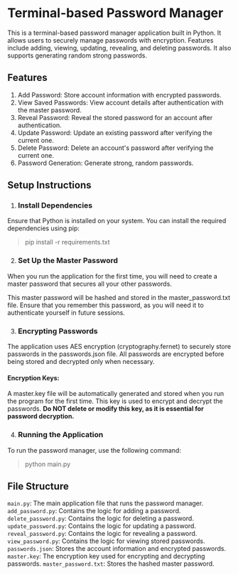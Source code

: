 # Terminal-based Password Manager
This is a terminal-based password manager application built in Python. It allows users to securely manage passwords with encryption. Features include adding, viewing, updating, revealing, and deleting passwords. It also supports generating random strong passwords.

## Features
1. Add Password: Store account information with encrypted passwords.
2. View Saved Passwords: View account details after authentication with the master password.
3. Reveal Password: Reveal the stored password for an account after authentication.
4. Update Password: Update an existing password after verifying the current one.
5. Delete Password: Delete an account's password after verifying the current one.
6. Password Generation: Generate strong, random passwords.

## Setup Instructions

1. ### Install Dependencies
Ensure that Python is installed on your system. You can install the required dependencies using pip: 
> pip install -r requirements.txt

2. ### Set Up the Master Password
When you run the application for the first time, you will need to create a master password that secures all your other passwords.

This master password will be hashed and stored in the master_password.txt file.
Ensure that you remember this password, as you will need it to authenticate yourself in future sessions.

3.  ### Encrypting Passwords
The application uses AES encryption (cryptography.fernet) to securely store passwords in the passwords.json file. All passwords are encrypted before being stored and decrypted only when necessary.

  #### Encryption Keys:
  A master.key file will be automatically generated and stored when you run the program for the first time. This key is used to encrypt and decrypt the passwords.
  **Do NOT delete or modify this key, as it is essential for password decryption.**

4.  ### Running the Application
To run the password manager, use the following command:
> python main.py


## File Structure
```main.py```: The main application file that runs the password manager.
```add_password.py```: Contains the logic for adding a password.
```delete_password.py```: Contains the logic for deleting a password.
```update_password.py```: Contains the logic for updating a password.
```reveal_password.py```: Contains the logic for revealing a password.
```view_password.py```: Contains the logic for viewing stored passwords.
```passwords.json```: Stores the account information and encrypted passwords.
```master.key```: The encryption key used for encrypting and decrypting passwords.
```master_password.txt```: Stores the hashed master password.



